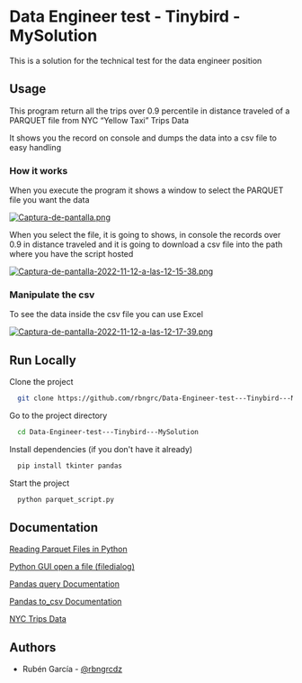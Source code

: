 
# Data Engineer test - Tinybird - MySolution

This is a solution for the technical test for the 
data engineer position

## Usage

This program return all the trips over 0.9 percentile 
in distance traveled of a PARQUET file from 
NYC “Yellow Taxi” Trips Data

It shows you the record on console and dumps the data into a 
csv file to easy handling

### How it works

When you execute the program it shows a window to select the 
PARQUET file you want the data

[![Captura-de-pantalla.png](https://i.postimg.cc/13CPrbKc/Captura-de-pantalla-2022-11-12-a-las-12-13-29.png)](https://postimg.cc/RWHjMsyN)

When you select the file, it is going to shows, in console the 
records over 0.9 in distance traveled and it is going to download
a csv file into the path where you have the script hosted

[![Captura-de-pantalla-2022-11-12-a-las-12-15-38.png](https://i.postimg.cc/5NzFGqrC/Captura-de-pantalla-2022-11-12-a-las-12-15-38.png)](https://postimg.cc/ZCTRv34b)

### Manipulate the csv

To see the data inside the csv file you can use Excel

[![Captura-de-pantalla-2022-11-12-a-las-12-17-39.png](https://i.postimg.cc/PxtGDjLM/Captura-de-pantalla-2022-11-12-a-las-12-17-39.png)](https://postimg.cc/yJrrq2yJ)

## Run Locally

Clone the project

```bash
  git clone https://github.com/rbngrc/Data-Engineer-test---Tinybird---MySolution.git
```

Go to the project directory

```bash
  cd Data-Engineer-test---Tinybird---MySolution
```

Install dependencies (if you don't have it already)

```bash
  pip install tkinter pandas
```

Start the project

```bash
  python parquet_script.py
```


## Documentation

[Reading Parquet Files in Python](https://www.youtube.com/watch?v=XFO5jdGsMek&ab_channel=DataEngUncomplicated)

[Python GUI open a file (filedialog)](https://www.youtube.com/watch?v=q8WDvrjPt0M&ab_channel=BroCode)

[Pandas query Documentation](https://pandas.pydata.org/pandas-docs/stable/reference/api/pandas.DataFrame.query.html)

[Pandas to_csv Documentation](https://pandas.pydata.org/pandas-docs/stable/reference/api/pandas.DataFrame.to_csv.html)

[NYC Trips Data](https://www1.nyc.gov/site/tlc/about/tlc-trip-record-data.page)
## Authors

- Rubén García - [@rbngrcdz](https://www.github.com/rbngrc)

